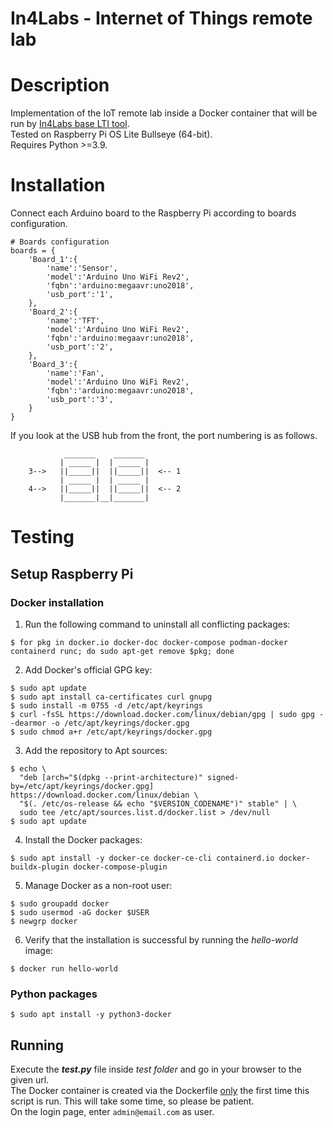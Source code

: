 In4Labs - Internet of Things remote lab
=====
# Description
Implementation of the IoT remote lab inside a Docker container that will be run by [In4Labs base LTI tool](https://github.com/cRejon/in4labs).   
Tested on Raspberry Pi OS Lite Bullseye (64-bit).  
Requires Python >=3.9.

# Installation
Connect each Arduino board to the Raspberry Pi according to boards configuration.
```
# Boards configuration
boards = {
    'Board_1':{
        'name':'Sensor',
        'model':'Arduino Uno WiFi Rev2',
        'fqbn':'arduino:megaavr:uno2018',
        'usb_port':'1',
    },
    'Board_2':{
        'name':'TFT',
        'model':'Arduino Uno WiFi Rev2',
        'fqbn':'arduino:megaavr:uno2018',
        'usb_port':'2',
    },
    'Board_3':{
        'name':'Fan',
        'model':'Arduino Uno WiFi Rev2',
        'fqbn':'arduino:megaavr:uno2018',
        'usb_port':'3',
    }
}
```
If you look at the USB hub from the front, the port numbering is as follows.

                _______    _______ 
               | _____ |  | _____ | 
        3-->   ||_____||  ||_____||  <-- 1
               | _____ |  | _____ | 
        4-->   ||_____||  ||_____||  <-- 2
               |_______|__|_______|

# Testing
## Setup Raspberry Pi
### Docker installation
1. Run the following command to uninstall all conflicting packages:
```
$ for pkg in docker.io docker-doc docker-compose podman-docker containerd runc; do sudo apt-get remove $pkg; done
```
2. Add Docker's official GPG key:
```
$ sudo apt update
$ sudo apt install ca-certificates curl gnupg
$ sudo install -m 0755 -d /etc/apt/keyrings
$ curl -fsSL https://download.docker.com/linux/debian/gpg | sudo gpg --dearmor -o /etc/apt/keyrings/docker.gpg
$ sudo chmod a+r /etc/apt/keyrings/docker.gpg
```
3. Add the repository to Apt sources:
```
$ echo \
  "deb [arch="$(dpkg --print-architecture)" signed-by=/etc/apt/keyrings/docker.gpg] https://download.docker.com/linux/debian \
  "$(. /etc/os-release && echo "$VERSION_CODENAME")" stable" | \
  sudo tee /etc/apt/sources.list.d/docker.list > /dev/null
$ sudo apt update
```
4. Install the Docker packages:
```
$ sudo apt install -y docker-ce docker-ce-cli containerd.io docker-buildx-plugin docker-compose-plugin
```
5. Manage Docker as a non-root user:
``` 
$ sudo groupadd docker
$ sudo usermod -aG docker $USER
$ newgrp docker
```
6. Verify that the installation is successful by running the _hello-world_ image:
```
$ docker run hello-world
```
### Python packages
```
$ sudo apt install -y python3-docker
```
## Running
Execute the **_test.py_** file inside _test folder_ and go in your browser to the given url.  
The Docker container is created via the Dockerfile <ins>only</ins> the first time this script is run. This will take some time, so please be patient.  
On the login page, enter ```admin@email.com``` as user.

